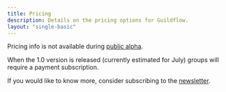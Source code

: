 ```yaml
---
title: Pricing
description: Details on the pricing options for Guildflow.
layout: "single-basic"
---
```


Pricing info is not available during [public alpha](/public-alpha).

When the 1.0 version is released (currently estimated for July) groups will require a payment subscription.

If you would like to know more, consider subscribing to the [newsletter](/newsletter).